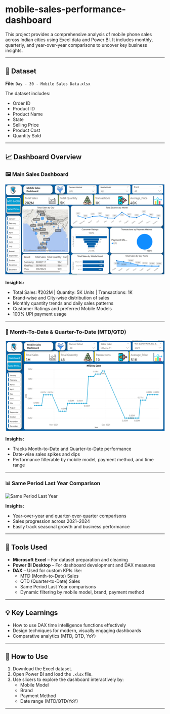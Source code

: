 # mobile-sales-performance-dashboard

This project provides a comprehensive analysis of mobile phone sales across Indian cities using Excel data and Power BI. It includes monthly, quarterly, and year-over-year comparisons to uncover key business insights.

---

## 📁 Dataset

**File:** `Day - 30 - Mobile Sales Data.xlsx`

The dataset includes:
- Order ID
- Product ID
- Product Name
- State
- Selling Price
- Product Cost
- Quantity Sold

---

## 📈 Dashboard Overview

### 🖼️ Main Sales Dashboard
![Main Dashboard](https://github.com/shwetasalunkhe2004/mobile-sales-performance-dashboard/blob/main/dsahboardimg1.png)

**Insights:**
- Total Sales: ₹202M | Quantity: 5K Units | Transactions: 1K
- Brand-wise and City-wise distribution of sales
- Monthly quantity trends and daily sales patterns
- Customer Ratings and preferred Mobile Models
- 100% UPI payment usage

---

### 📅 Month-To-Date & Quarter-To-Date (MTD/QTD)
![MTD & QTD](https://github.com/shwetasalunkhe2004/mobile-sales-performance-dashboard/blob/main/MTD%26QTDimg.png)

**Insights:**
- Tracks Month-to-Date and Quarter-to-Date performance
- Date-wise sales spikes and dips
- Performance filterable by mobile model, payment method, and time range

---

### 📊 Same Period Last Year Comparison
![Same Period Last Year](=https://github.com/shwetasalunkhe2004/mobile-sales-performance-dashboard/blob/main/SamePeriodLastYearimg.png)

**Insights:**
- Year-over-year and quarter-over-quarter comparisons
- Sales progression across 2021–2024
- Easily track seasonal growth and business performance

---

## 🧰 Tools Used

- **Microsoft Excel** – For dataset preparation and cleaning
- **Power BI Desktop** – For dashboard development and DAX measures
- **DAX** – Used for custom KPIs like:
  - MTD (Month-to-Date) Sales
  - QTD (Quarter-to-Date) Sales
  - Same Period Last Year comparisons
  - Dynamic filtering by mobile model, brand, payment method

---

## 💡 Key Learnings

- How to use DAX time intelligence functions effectively
- Design techniques for modern, visually engaging dashboards
- Comparative analytics (MTD, QTD, YoY)

---

## 🔧 How to Use

1. Download the Excel dataset.
2. Open Power BI and load the `.xlsx` file.
3. Use slicers to explore the dashboard interactively by:
   - Mobile Model
   - Brand
   - Payment Method
   - Date range (MTD/QTD/YoY)

---

